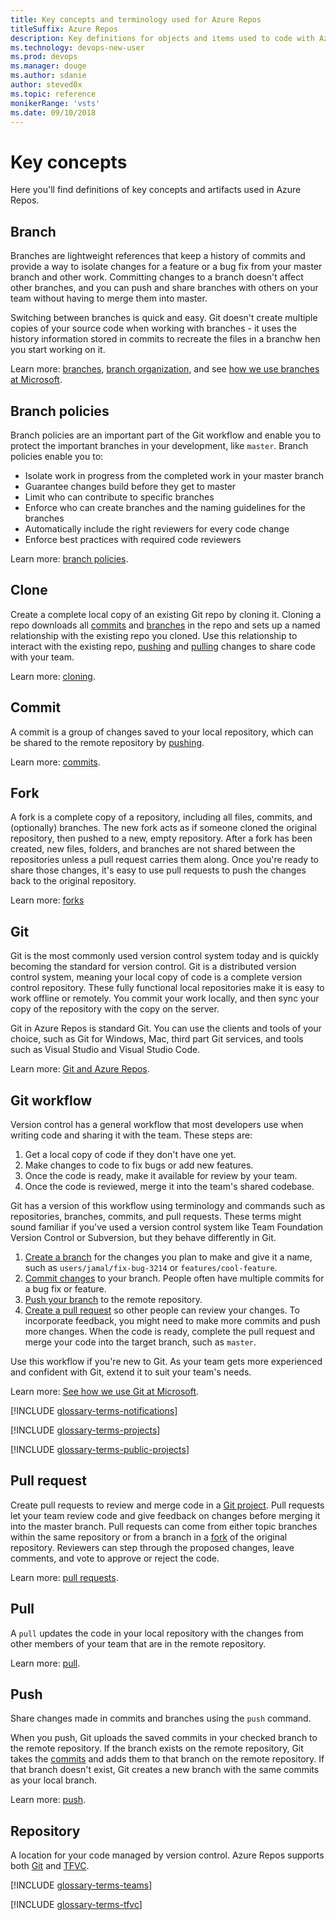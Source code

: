 ```yaml
---
title: Key concepts and terminology used for Azure Repos
titleSuffix: Azure Repos  
description: Key definitions for objects and items used to code with Azure Repos
ms.technology: devops-new-user 
ms.prod: devops
ms.manager: douge
ms.author: sdanie
author: steved0x
ms.topic: reference
monikerRange: 'vsts'
ms.date: 09/10/2018  
---
```


# Key concepts

Here you'll find definitions of key concepts and artifacts used in Azure Repos.

## Branch

Branches are lightweight references that keep a history of commits and provide a way to isolate changes for a feature or a bug fix from your master branch and other work. Committing changes to a branch doesn't affect other branches, and you can push and share branches with others on your team without having to merge them into master.

Switching between branches is quick and easy. Git doesn't create multiple copies of your source code when working with branches - it uses the history information stored in commits to recreate the files in a branchw hen you start working on it.

Learn more: [branches](../git/branches.md), [branch organization](../git/git-branching-guidance.md), and see [how we use branches at Microsoft](/azure/devops/learn/devops-at-microsoft/use-git-microsoft#git-branch-structure-and-policies).

## Branch policies

Branch policies are an important part of the Git workflow and enable you to protect the important branches in your development, like `master`. Branch policies enable you to:

* Isolate work in progress from the completed work in your master branch
* Guarantee changes build before they get to master
* Limit who can contribute to specific branches
* Enforce who can create branches and the naming guidelines for the branches
* Automatically include the right reviewers for every code change
* Enforce best practices with required code reviewers

Learn more: [branch policies](../git/branch-policies-overview.md).

## Clone

Create a complete local copy of an existing Git repo by cloning it. 
Cloning a repo downloads all [commits](#commit) and [branches](#branch) in the repo and sets up a named relationship with the existing repo you cloned. Use this relationship to interact with the existing repo, [pushing](#push) and [pulling](#pull) changes to share code with your team.

Learn more: [cloning](../git/clone.md).

## Commit

A commit is a group of changes saved to your local repository, which can be shared to the remote repository by [pushing](#push).

Learn more: [commits](../git/commits.md).

## Fork

A fork is a complete copy of a repository, including all files, commits, and (optionally) branches. The new fork acts as if someone cloned the original repository, then pushed to a new, empty repository. After a fork has been created, new files, folders, and branches are not shared between the repositories unless a pull request carries them along. Once you're ready to share those changes, it's easy to use pull requests to push the changes back to the original repository.

Learn more: [forks](../git/forks-overview.md)

## Git

Git is the most commonly used version control system today and is quickly becoming the standard for version control. Git is a distributed version control system, meaning your local copy of code is a complete version control repository. These fully functional local repositories make it is easy to work offline or remotely. You commit your work locally, and then sync your copy of the repository with the copy on the server.

Git in Azure Repos is standard Git. You can use the clients and tools of your choice, such as Git for Windows, Mac, third part Git services, and tools such as Visual Studio and Visual Studio Code.

Learn more: [Git and Azure Repos](../git/overview.md).

## Git workflow

Version control has a general workflow that most developers use when writing code and sharing it with the team. These steps are:

1. Get a local copy of code if they don't have one yet.
1. Make changes to code to fix bugs or add new features.
1. Once the code is ready, make it available for review by your team.
1. Once the code is reviewed, merge it into the team's shared codebase.

Git has a version of this workflow using terminology and commands such as repositories, branches, commits, and pull requests. These terms might sound familiar if you've used a version control system like Team Foundation Version Control or Subversion, but they behave differently in Git.

1. [Create a branch](#branch) for the changes you plan to make and give it a name, such as `users/jamal/fix-bug-3214` or `features/cool-feature`.
1. [Commit changes](#commit) to your branch. People often have multiple commits for a bug fix or feature.
1. [Push your branch](#push) to the remote repository. 
1. [Create a pull request](#pull-request) so other people can review your changes. To incorporate feedback, you might need to make more commits and push more changes. When the code is ready, complete the pull request and merge your code into the target branch, such as `master`.

Use this workflow if you're new to Git. As your team gets more experienced and confident with Git, extend it to suit your team's needs.

Learn more: [See how we use Git at Microsoft](/azure/devops/learn/devops-at-microsoft/use-git-microsoft).

[!INCLUDE [glossary-terms-notifications](../../_shared/glossary-terms/notifications.md)]

[!INCLUDE [glossary-terms-projects](../../_shared/glossary-terms/projects.md)]

[!INCLUDE [glossary-terms-public-projects](../../_shared/glossary-terms/public-projects.md)]

## Pull request

Create pull requests to review and merge code in a [Git project](../../organizations/projects/create-project.md).
Pull requests let your team review code and give feedback on changes before
merging it into the master branch. Pull requests can come from either
topic branches within the same repository or from a branch in a
[fork](../git/forks-overview.md) of the original repository.
Reviewers can step through the proposed changes, leave comments, and vote to approve or reject the code.

Learn more: [pull requests](../git/pull-requests-overview.md).

## Pull

A `pull` updates the code in your local repository with the changes from other members of your team that are in the remote repository.

Learn more: [pull](../git/pulling.md).

## Push

Share changes made in commits and branches using the `push` command. 

When you push, Git uploads the saved commits in your checked branch to the remote repository. If the branch exists on the remote repository, Git takes the [commits](#commit) and adds them to that branch on the remote repository. If that branch doesn't exist, Git creates a new branch with the same commits as your local branch.

Learn more: [push](../git/pushing.md).

## Repository

A location for your code managed by version control. Azure Repos supports both [Git](#git) and [TFVC](#team-foundation-version-control-tfvc).

[!INCLUDE [glossary-terms-teams](../../_shared/glossary-terms/teams.md)]

[!INCLUDE [glossary-terms-tfvc](../../_shared/glossary-terms/tfvc-repo.md)]

